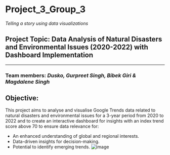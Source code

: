 # Project_3_Group_3

 *Telling a story using data visualizations*


## Project Topic:    Data Analysis of Natural Disasters and Environmental Issues (2020-2022) with Dashboard Implementation
--------------------------------------------------------------------------------------------------------------------------

### Team members:    *Dusko, Gurpreet Singh, Bibek Giri & Magdalene Singh*


## Objective:

This project aims to analyse and visualise Google Trends data related to natural disasters and environmental issues for a 3-year period from 2020 to 2022 and to create an interactive dashboard for insights with an index trend score above 70 to ensure data relevance for:
  -  An enhanced understanding of global and regional interests.
  -  Data-driven insights for decision-making.
  -  Potential to identify emerging trends.
![image](https://github.com/Mago281/Project_3_Group_3/assets/131424690/af58da34-cff6-4f2b-b11a-790674c3bc39)

 
